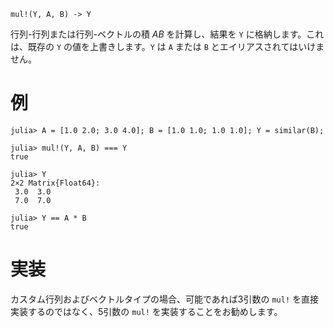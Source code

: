 ```
mul!(Y, A, B) -> Y
```

行列-行列または行列-ベクトルの積 $A B$ を計算し、結果を `Y` に格納します。これは、既存の `Y` の値を上書きします。`Y` は `A` または `B` とエイリアスされてはいけません。

# 例

```jldoctest
julia> A = [1.0 2.0; 3.0 4.0]; B = [1.0 1.0; 1.0 1.0]; Y = similar(B);

julia> mul!(Y, A, B) === Y
true

julia> Y
2×2 Matrix{Float64}:
 3.0  3.0
 7.0  7.0

julia> Y == A * B
true
```

# 実装

カスタム行列およびベクトルタイプの場合、可能であれば3引数の `mul!` を直接実装するのではなく、5引数の `mul!` を実装することをお勧めします。
